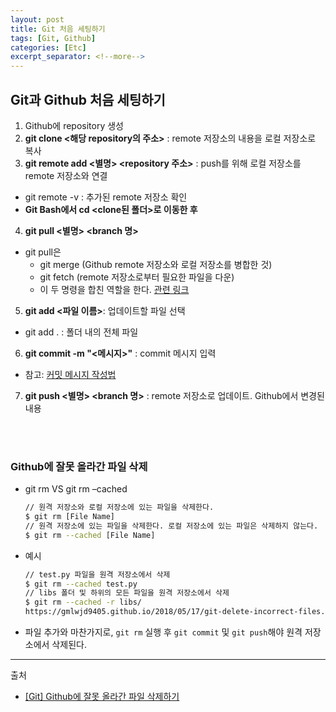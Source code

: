 ```yaml
---
layout: post
title: Git 처음 세팅하기
tags: [Git, Github]
categories: [Etc]
excerpt_separator: <!--more-->
---
```


## Git과 Github 처음 세팅하기
<!--more-->

1. Github에 repository 생성
2. **git clone &lt;해당 repository의 주소&gt;** : remote 저장소의 내용을 로컬 저장소로 복사
3. **git remote add &lt;별명&gt; &lt;repository 주소&gt;** : push를 위해 로컬 저장소를 remote 저장소와 연결
- git remote -v : 추가된 remote 저장소 확인
- **Git Bash에서 cd &lt;clone된 폴더&gt;로 이동한 후**
4. **git pull &lt;별명&gt; &lt;branch 명&gt;**
- git pull은
  - git merge (Github remote 저장소와 로컬 저장소를 병합한 것)
  - git fetch (remote 저장소로부터 필요한 파일을 다운)
  - 이 두 명령을 합친 역할을 한다. [관련 링크](https://jobc.tistory.com/177)
5. **git add &lt;파일 이름&gt;**: 업데이트할 파일 선택
- git add . : 폴더 내의 전체 파일
6. **git commit -m "&lt;메시지&gt;"** : commit 메시지 입력
- 참고: [커밋 메시지 작성법](https://sujinlee.me/professional-github/)
7. **git push &lt;별명&gt; &lt;branch 명&gt;** : remote 저장소로 업데이트. Github에서 변경된 내용
<br>
<br>

### Github에 잘못 올라간 파일 삭제
- git rm VS git rm –cached
  ```sh
  // 원격 저장소와 로컬 저장소에 있는 파일을 삭제한다.
  $ git rm [File Name]
  // 원격 저장소에 있는 파일을 삭제한다. 로컬 저장소에 있는 파일은 삭제하지 않는다.
  $ git rm --cached [File Name]
  ```
- 예시
  ```sh
  // test.py 파일을 원격 저장소에서 삭제
  $ git rm --cached test.py
  // libs 폴더 및 하위의 모든 파일을 원격 저장소에서 삭제
  $ git rm --cached -r libs/
  https://gmlwjd9405.github.io/2018/05/17/git-delete-incorrect-files.html
  ```
- 파일 추가와 마찬가지로, `git rm` 실행 후 `git commit` 및 `git push`해야 원격 저장소에서 삭제된다.



---
출처
- [[Git] Github에 잘못 올라간 파일 삭제하기](https://gmlwjd9405.github.io/2018/05/17/git-delete-incorrect-files.html)
